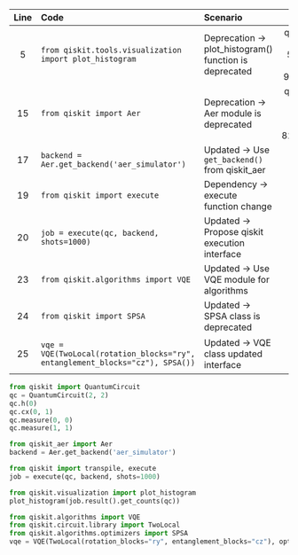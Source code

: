 | Line | Code | Scenario | Reference | Artifact | Refactoring |   
| :--: | :--- | :------- | :-------: | :------- | :---------- | 
| 5 | `from qiskit.tools.visualization import plot_histogram` | Deprecation -> plot_histogram() function is deprecated | qrn_tax_ddbb--60bcdc23-5881-458e-8762-93fa3a58e0d5 | qiskit.tools.visualization | `from qiskit.visualization import plot_histogram` |
| 15 | `from qiskit import Aer` | Deprecation -> Aer module is deprecated | qrn_tax_ddbb--c5bbb596-c36f-40b7-9984-82136eb9c656 | qiskit | `from qiskit_aer import Aer` |
| 17 | `backend = Aer.get_backend('aer_simulator')` | Updated -> Use `get_backend()` from qiskit_aer | IK | Aer | `backend = Aer.get_backend('aer_simulator')` |
| 19 | `from qiskit import execute` | Dependency -> execute function change | IK | qiskit | `from qiskit import transpile, execute` |
| 20 | `job = execute(qc, backend, shots=1000)` | Updated -> Propose qiskit execution interface | IK | execute | `job = execute(qc, backend, shots=1000)` |
| 23 | `from qiskit.algorithms import VQE` | Updated -> Use VQE module for algorithms | IK | qiskit.algorithms | `from qiskit.primitives import Sampler` |
| 24 | `from qiskit import SPSA` | Updated -> SPSA class is deprecated | IK | qiskit | `from qiskit.algorithms.optimizers import SPSA` |
| 25 | `vqe = VQE(TwoLocal(rotation_blocks="ry", entanglement_blocks="cz"), SPSA())` | Updated -> VQE class updated interface | IK | VQE | `vqe = VQE(TwoLocal(rotation_blocks="ry", entanglement_blocks="cz"), optimizer=SPSA())` |

```python
from qiskit import QuantumCircuit
qc = QuantumCircuit(2, 2)
qc.h(0)
qc.cx(0, 1)
qc.measure(0, 0)
qc.measure(1, 1)

from qiskit_aer import Aer
backend = Aer.get_backend('aer_simulator')

from qiskit import transpile, execute
job = execute(qc, backend, shots=1000)

from qiskit.visualization import plot_histogram
plot_histogram(job.result().get_counts(qc))

from qiskit.algorithms import VQE
from qiskit.circuit.library import TwoLocal
from qiskit.algorithms.optimizers import SPSA
vqe = VQE(TwoLocal(rotation_blocks="ry", entanglement_blocks="cz"), optimizer=SPSA())
```